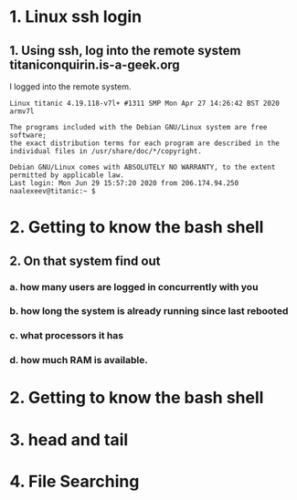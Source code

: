 # 1. Linux ssh login

## 1. Using ssh, log into the remote system titaniconquirin.is-a-geek.org
I logged into the remote system.
```
Linux titanic 4.19.118-v7l+ #1311 SMP Mon Apr 27 14:26:42 BST 2020 armv7l

The programs included with the Debian GNU/Linux system are free software;
the exact distribution terms for each program are described in the
individual files in /usr/share/doc/*/copyright.

Debian GNU/Linux comes with ABSOLUTELY NO WARRANTY, to the extent
permitted by applicable law.
Last login: Mon Jun 29 15:57:20 2020 from 206.174.94.250
naalexeev@titanic:~ $ 
```

# 2. Getting to know the bash shell

## 2. On that system find out

### a. how many users are logged in concurrently with you

### b. how long the system is already running since last rebooted

### c. what processors it has

### d. how much RAM is available.

# 2. Getting to know the bash shell

# 3. head and tail

# 4. File Searching
